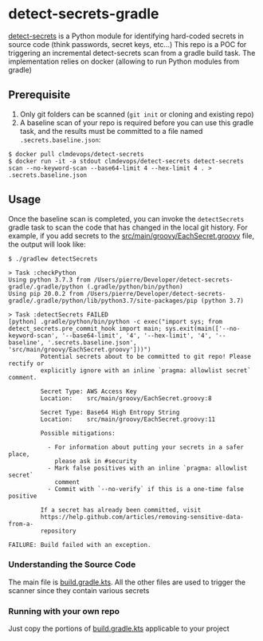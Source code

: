 # detect-secrets-gradle

[detect-secrets](https://github.com/Yelp/detect-secrets) is a Python module for identifying hard-coded secrets in source code (think passwords, secret keys, etc...)
This repo is a POC for triggering an incremental detect-secrets scan from a gradle build task.
The implementation relies on docker (allowing to run Python modules from gradle)

## Prerequisite

1. Only git folders can be scanned (`git init` or cloning and existing repo)
1. A baseline scan of your repo is required before you can use this gradle task, and the results must be committed to a file named `.secrets.baseline.json`:
```
$ docker pull clmdevops/detect-secrets
$ docker run -it -a stdout clmdevops/detect-secrets detect-secrets scan --no-keyword-scan --base64-limit 4 --hex-limit 4 . > .secrets.baseline.json
```

## Usage

Once the baseline scan is completed, you can invoke the `detectSecrets` gradle task to scan the code that has changed in the local git history.
For example, if you add secrets to the [src/main/groovy/EachSecret.groovy](src/main/groovy/EachSecret.groovy) file, the output will look like:
```
$ ./gradlew detectSecrets

> Task :checkPython
Using python 3.7.3 from /Users/pierre/Developer/detect-secrets-gradle/.gradle/python (.gradle/python/bin/python)
Using pip 20.0.2 from /Users/pierre/Developer/detect-secrets-gradle/.gradle/python/lib/python3.7/site-packages/pip (python 3.7)

> Task :detectSecrets FAILED
[python] .gradle/python/bin/python -c exec("import sys; from detect_secrets.pre_commit_hook import main; sys.exit(main(['--no-keyword-scan', '--base64-limit', '4', '--hex-limit', '4', '--baseline', '.secrets.baseline.json', 'src/main/groovy/EachSecret.groovy']))")
         Potential secrets about to be committed to git repo! Please rectify or
         explicitly ignore with an inline `pragma: allowlist secret` comment.
         
         Secret Type: AWS Access Key
         Location:    src/main/groovy/EachSecret.groovy:8
         
         Secret Type: Base64 High Entropy String
         Location:    src/main/groovy/EachSecret.groovy:11
         
         Possible mitigations:
         
           - For information about putting your secrets in a safer place,
             please ask in #security
           - Mark false positives with an inline `pragma: allowlist secret`
             comment
           - Commit with `--no-verify` if this is a one-time false positive
         
         If a secret has already been committed, visit
         https://help.github.com/articles/removing-sensitive-data-from-a-
         repository

FAILURE: Build failed with an exception.
```

### Understanding the Source Code
The main file is [build.gradle.kts](build.gradle.kts).
All the other files are used to trigger the scanner since they contain various secrets

### Running with your own repo
Just copy the portions of [build.gradle.kts](build.gradle.kts) applicable to your project

